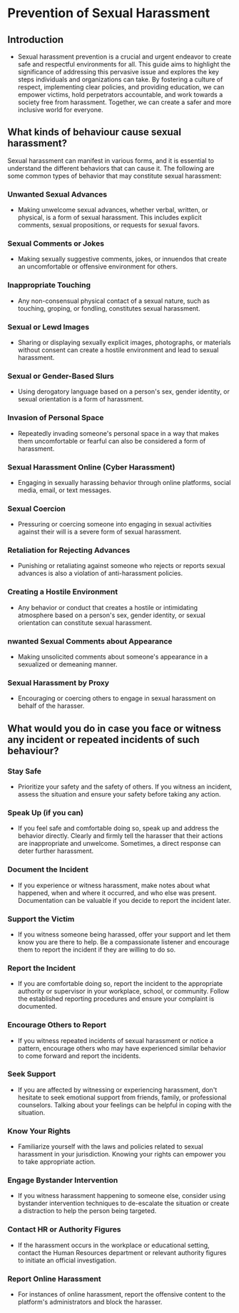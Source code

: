 # Prevention of Sexual Harassment

## Introduction
  - Sexual harassment prevention is a crucial and urgent endeavor to create safe and respectful environments for all. This guide aims to highlight the significance of addressing this pervasive issue and explores the key steps individuals and organizations can take. By fostering a culture of respect, implementing clear policies, and providing education, we can empower victims, hold perpetrators accountable, and work towards a society free from harassment. Together, we can create a safer and more inclusive world for everyone.

## What kinds of behaviour cause sexual harassment?

Sexual harassment can manifest in various forms, and it is essential to understand the different behaviors that can cause it. The following are some common types of behavior that may constitute sexual harassment:

### Unwanted Sexual Advances 
- Making unwelcome sexual advances, whether verbal, written, or physical, is a form of sexual harassment. This includes explicit comments, sexual propositions, or requests for sexual favors.

### Sexual Comments or Jokes
- Making sexually suggestive comments, jokes, or innuendos that create an uncomfortable or offensive environment for others.

### Inappropriate Touching 
- Any non-consensual physical contact of a sexual nature, such as touching, groping, or fondling, constitutes sexual harassment.

### Sexual or Lewd Images 
- Sharing or displaying sexually explicit images, photographs, or materials without consent can create a hostile environment and lead to sexual harassment.

### Sexual or Gender-Based Slurs
  - Using derogatory language based on a person's sex, gender identity, or sexual orientation is a form of harassment.

### Invasion of Personal Space
- Repeatedly invading someone's personal space in a way that makes them uncomfortable or fearful can also be considered a form of harassment.

### Sexual Harassment Online (Cyber Harassment)
- Engaging in sexually harassing behavior through online platforms, social media, email, or text messages.

### Sexual Coercion
- Pressuring or coercing someone into engaging in sexual activities against their will is a severe form of sexual harassment.

### Retaliation for Rejecting Advances
- Punishing or retaliating against someone who rejects or reports sexual advances is also a violation of anti-harassment policies.

### Creating a Hostile Environment 
-  Any behavior or conduct that creates a hostile or intimidating atmosphere based on a person's sex, gender identity, or sexual orientation can constitute sexual harassment.

### nwanted Sexual Comments about Appearance 
- Making unsolicited comments about someone's appearance in a sexualized or demeaning manner.

### Sexual Harassment by Proxy 
- Encouraging or coercing others to engage in sexual harassment on behalf of the harasser.

## What would you do in case you face or witness any incident or repeated incidents of such behaviour?

### Stay Safe
- Prioritize your safety and the safety of others. If you witness an incident, assess the situation and ensure your safety before taking any action.

### Speak Up (if you can) 
- If you feel safe and comfortable doing so, speak up and address the behavior directly. Clearly and firmly tell the harasser that their actions are inappropriate and unwelcome. Sometimes, a direct response can deter further harassment.

### Document the Incident 
- If you experience or witness harassment, make notes about what happened, when and where it occurred, and who else was present. Documentation can be valuable if you decide to report the incident later.

### Support the Victim 
- If you witness someone being harassed, offer your support and let them know you are there to help. Be a compassionate listener and encourage them to report the incident if they are willing to do so.

### Report the Incident 
- If you are comfortable doing so, report the incident to the appropriate authority or supervisor in your workplace, school, or community. Follow the established reporting procedures and ensure your complaint is documented.

### Encourage Others to Report 
- If you witness repeated incidents of sexual harassment or notice a pattern, encourage others who may have experienced similar behavior to come forward and report the incidents.

### Seek Support 
- If you are affected by witnessing or experiencing harassment, don't hesitate to seek emotional support from friends, family, or professional counselors. Talking about your feelings can be helpful in coping with the situation.

### Know Your Rights 
- Familiarize yourself with the laws and policies related to sexual harassment in your jurisdiction. Knowing your rights can empower you to take appropriate action.

### Engage Bystander Intervention
- If you witness harassment happening to someone else, consider using bystander intervention techniques to de-escalate the situation or create a distraction to help the person being targeted.

### Contact HR or Authority Figures 
- If the harassment occurs in the workplace or educational setting, contact the Human Resources department or relevant authority figures to initiate an official investigation.

### Report Online Harassment 
- For instances of online harassment, report the offensive content to the platform's administrators and block the harasser.